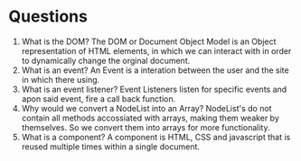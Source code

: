 # Questions

1. What is the DOM?
The DOM or Document Object Model is an Object representation of HTML elements, in which we can interact with in order to dynamically change the orginal document.
2. What is an event?
An Event is a interation between the user and the site in which there using.
3. What is an event listener?
Event Listeners listen for specific events and apon said event, fire a call back function.
4. Why would we convert a NodeList into an Array?
NodeList's do not contain all methods accossiated with arrays, making them weaker by themselves. So we convert them into arrays for more functionality.
5. What is a component? 
A component is HTML, CSS and javascript that is reused multiple times within a single document.
